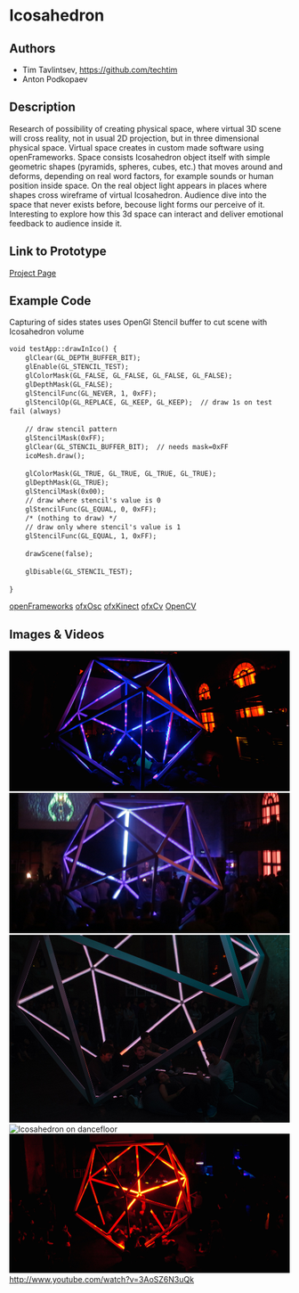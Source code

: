 # Icosahedron

## Authors
- Tim Tavlintsev, https://github.com/techtim
- Anton Podkopaev

## Description
Research of possibility of creating physical space, where virtual 3D scene will cross reality, not in usual 2D projection, but in three dimensional physical space. Virtual space creates in custom made software using openFrameworks. Space consists Icosahedron object itself with simple geometric shapes (pyramids, spheres, cubes, etc.) that moves around and deforms, depending on real word factors, for example sounds or human position inside space. On the real object light appears in places where shapes cross wireframe of virtual Icosahedron. Audience dive into the space that never exists before, becouse light forms our perceive of it. Interesting to explore how this 3d space can interact and deliver emotional feedback to audience inside it.

## Link to Prototype
[Project Page](http://tvl.io/project/projecticosahedron "Project Page")

## Example Code
Capturing of sides states uses OpenGl Stencil buffer to cut scene with Icosahedron volume
```
void testApp::drawInIco() {
    glClear(GL_DEPTH_BUFFER_BIT);
    glEnable(GL_STENCIL_TEST);
    glColorMask(GL_FALSE, GL_FALSE, GL_FALSE, GL_FALSE);
    glDepthMask(GL_FALSE);
    glStencilFunc(GL_NEVER, 1, 0xFF);
    glStencilOp(GL_REPLACE, GL_KEEP, GL_KEEP);  // draw 1s on test fail (always)
    
    // draw stencil pattern
    glStencilMask(0xFF);
    glClear(GL_STENCIL_BUFFER_BIT);  // needs mask=0xFF
    icoMesh.draw();
    
    glColorMask(GL_TRUE, GL_TRUE, GL_TRUE, GL_TRUE);
    glDepthMask(GL_TRUE);
    glStencilMask(0x00);
    // draw where stencil's value is 0
    glStencilFunc(GL_EQUAL, 0, 0xFF);
    /* (nothing to draw) */
    // draw only where stencil's value is 1
    glStencilFunc(GL_EQUAL, 1, 0xFF);
    
    drawScene(false);
    
    glDisable(GL_STENCIL_TEST);
    
}
```

[openFrameworks](https://github.com/openframeworks/openFrameworks "openFrameworks")
[ofxOsc](https://github.com/roxlu/ofxOsc "ofxOsc")
[ofxKinect](https://github.com/ofTheo/ofxKinect‎ "ofxKinect‎")
[ofxCv](https://github.com/kylemcdonald/ofxCv "ofxCv")
[OpenCV](https://github.com/Itseez/opencv "OpenCV")

## Images & Videos

![Icosahedron](project_images/cover.jpg?raw=true "Icosahedron")
![People inside](project_images/ico-hand.jpg?raw=true "People dancing inside")
![People siting](project_images/ico-people.jpg?raw=true "People sitting inside")
![Icosahedron on dancefloor](http://tvl.io/i/project/projecticosahedron/70180_icoauxwide.jpeg?raw=true "Icosahedron on dancefloor")
![Man standing in light](project_images/ico-orange.jpg?raw=true "Man standing in light")
http://www.youtube.com/watch?v=3AoSZ6N3uQk


